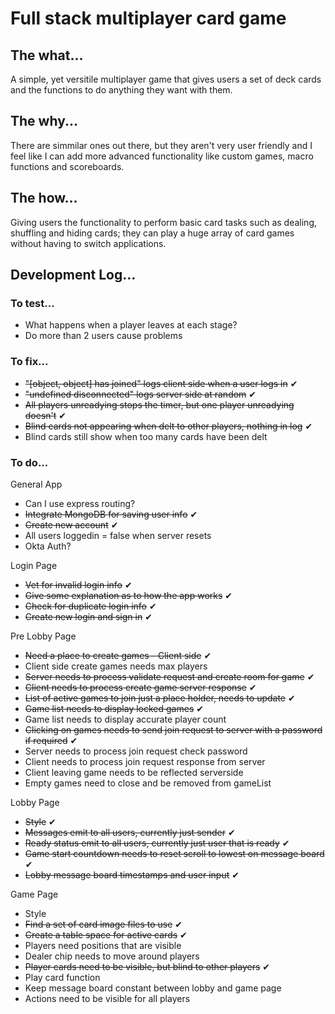 # Full stack multiplayer card game

## The what...
<p>A simple, yet versitile multiplayer game that gives users a set of deck cards and the functions to do anything they want with them.</p>


## The why...
<p>There are simmilar ones out there, but they aren't very user friendly and I feel like I can add more advanced functionality like custom games, macro functions and scoreboards.</p>


## The how...
<p>Giving users the functionality to perform basic card tasks such as dealing, shuffling and hiding cards; they can play a huge array of card games without having to switch applications.</p>


## Development Log...

### To test...

- What happens when a player leaves at each stage?
- Do more than 2 users cause problems

### To fix...

- ~~"[object, object] has joined" logs client side when a user logs in~~ ✔
- ~~"undefined disconnected" logs server side at random~~ ✔
- ~~All players unreadying stops the timer, but one player unreadying doesn't~~ ✔
- ~~Blind cards not appearing when delt to other players, nothing in log~~ ✔
- Blind cards still show when too many cards have been delt


### To do...

General App
- Can I use express routing?
- ~~Integrate MongoDB for saving user info~~ ✔
- ~~Create new account~~ ✔
- All users loggedin = false when server resets
- Okta Auth?

Login Page
- ~~Vet for invalid login info~~ ✔
- ~~Give some explanation as to how the app works~~ ✔
- ~~Check for duplicate login info~~ ✔
- ~~Create new login and sign in~~ ✔

Pre Lobby Page
- ~~Need a place to create games - Client side~~ ✔
- Client side create games needs max players
- ~~Server needs to process validate request and create room for game~~ ✔
- ~~Client needs to process create game server response~~ ✔
- ~~List of active games to join just a place holder, needs to update~~ ✔
- ~~Game list needs to display locked games~~ ✔
- Game list needs to display accurate player count
- ~~Clicking on games needs to send join request to server with a password if required~~ ✔
- Server needs to process join request check password
- Client needs to process join request response from server
- Client leaving game needs to be reflected serverside
- Empty games need to close and be removed from gameList

Lobby Page
- ~~Style~~ ✔
- ~~Messages emit to all users, currently just sender~~ ✔
- ~~Ready status emit to all users, currently just user that is ready~~ ✔
- ~~Game start countdown needs to reset scroll to lowest on message board~~ ✔
- ~~Lobby message board timestamps and user input~~ ✔

Game Page
- Style
- ~~Find a set of card image files to use~~ ✔
- ~~Create a table space for active cards~~ ✔
- Players need positions that are visible
- Dealer chip needs to move around players
- ~~Player cards need to be visible, but blind to other players~~ ✔
- Play card function
- Keep message board constant between lobby and game page
- Actions need to be visible for all players

